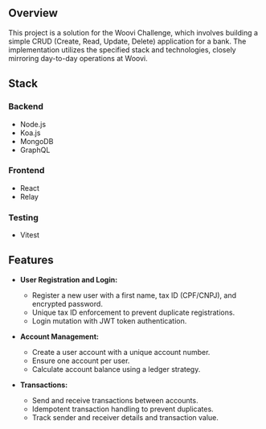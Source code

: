 ## Overview

This project is a solution for the Woovi Challenge, which involves building a simple CRUD (Create, Read, Update, Delete) application for a bank. The implementation utilizes the specified stack and technologies, closely mirroring day-to-day operations at Woovi.


## Stack

### Backend
- Node.js
- Koa.js
- MongoDB
- GraphQL

### Frontend
- React
- Relay

### Testing
- Vitest

## Features

- **User Registration and Login:**
  - Register a new user with a first name, tax ID (CPF/CNPJ), and encrypted password.
  - Unique tax ID enforcement to prevent duplicate registrations.
  - Login mutation with JWT token authentication.

- **Account Management:**
  - Create a user account with a unique account number.
  - Ensure one account per user.
  - Calculate account balance using a ledger strategy.

- **Transactions:**
  - Send and receive transactions between accounts.
  - Idempotent transaction handling to prevent duplicates.
  - Track sender and receiver details and transaction value.